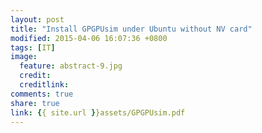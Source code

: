 ```yaml
---
layout: post
title: "Install GPGPUsim under Ubuntu without NV card"
modified: 2015-04-06 16:07:36 +0800
tags: [IT]
image:
  feature: abstract-9.jpg
  credit: 
  creditlink: 
comments: true 
share: true
link: {{ site.url }}assets/GPGPUsim.pdf
---
```

